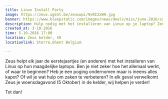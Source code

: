 ```yaml
---
title: Linux Install Party
image: https://zeus.ugent.be/zeuswpi/9vRI2xW9.jpg
banner: https://www.bleepstatic.com/images/news/deals/misc/june-2016/sale_4504_special_sale_banner_background[1].jpg
description: Hulp nodig met het installeren van Linux op je laptop? Zeus helpt je graag!
created_at: 3-10-2016
time: 5-10-2016 17:00
location: Zeus kelder, S9
locationlink: Sterre,Ghent Belgium

---
```


Zeus helpt elk jaar de eerstejaartjes (en anderen) met het installeren van Linux op hun maagdelijke laptops.
Ben je niet zeker hoe het allemaal werkt, of waar te beginnen?
Heb je een poging ondernomen maar is ineens alles kapot?
Of wil je wat hulp om zaken te verbeteren?
In elk geval verwelkomt Zeus je woensdagavond (5 Oktober) in de kelder, wij helpen je verder!

Tot dan!
